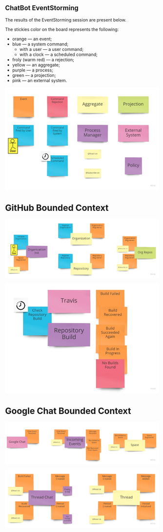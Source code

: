 ChatBot EventStorming
-------

The results of the EventStorming session are present below.

The stickies color on the board represents the following:

* orange — an event;
* blue — a system command;
    * with a user — a user command;
    * with a clock — a scheduled command;
* froly (warm red) — a rejection;
* yellow — an aggregate;
* purple — a process;
* green — a projection;
* pink — an external system.

![EventStorming legend](./legend.jpg "EventStorming legend")

# GitHub Bounded Context

![GitHub Bounded Context EventStorming Part 1](./github-bc-1.jpg "GitHub Bounded Context Part 1")

![GitHub Bounded Context EventStorming Part 2](./github-bc-2.jpg "GitHub Bounded Context Part 2")

# Google Chat Bounded Context

![Google Chat Bounded Context EventStorming Part 1](./google-chat-bc-1.jpg "Google Chat Bounded Context Part 1")

![Google Chat Bounded Context EventStorming Part 2](./google-chat-bc-2.jpg "Google Chat Bounded Context Part 2")
